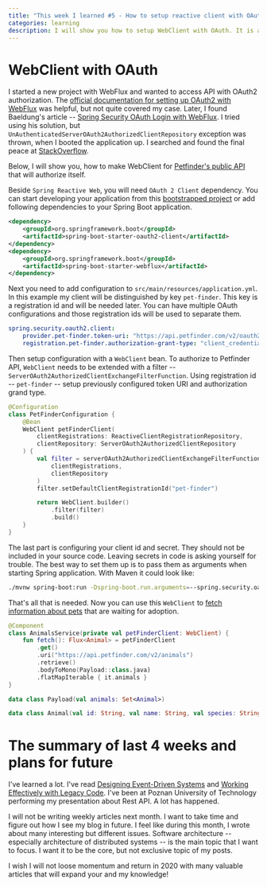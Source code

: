 ```yaml
---
title: "This week I learned #5 - How to setup reactive client with OAuth in Spring Boot"
categories: learning
description: I will show you how to setup WebClient with OAuth. It is also the summary of last four weeks of learning.
---
```


# WebClient with OAuth

I started a new project with WebFlux and wanted to access API with OAuth2 authorization. 
The [official documentation for setting up OAuth2 with WebFlux](https://docs.spring.io/spring-security/site/docs/current/reference/html/webflux-oauth2.html)
was helpful, but not quite covered my case. 
Later, I found Baeldung's article 
-- [Spring Security OAuth Login with WebFlux](https://www.baeldung.com/spring-oauth-login-webflux#webclient). I tried using his solution, but 
<span class="break">`UnAuthenticatedServerOAuth2AuthorizedClientRepository`</span> exception was thrown, when I booted the application up. 
I searched and found the final peace 
at [StackOverflow](https://stackoverflow.com/questions/56973321/spring-boot-reactive-webclient-serverwebexchange-must-be-null-when-spring-secu/57788475#57788475).

Below, I will show you, how to make WebClient 
for [Petfinder's public API](https://www.petfinder.com/developers/)
that will authorize itself.

Beside `Spring Reactive Web`, you will need `OAuth 2 Client` dependency. You can start developing your application from this 
[bootstrapped project](https://start.spring.io/#!type=maven-project&language=kotlin&platformVersion=2.2.1.RELEASE&packaging=jar&jvmVersion=1.8&groupId=com.example&artifactId=demo&name=demo&description=Demo%20project%20for%20Spring%20Boot&packageName=com.example.demo&dependencies=webflux,oauth2-client) or add following dependencies to your Spring Boot application.

```xml
<dependency>
    <groupId>org.springframework.boot</groupId>
	<artifactId>spring-boot-starter-oauth2-client</artifactId>
</dependency>
<dependency>
	<groupId>org.springframework.boot</groupId>
	<artifactId>spring-boot-starter-webflux</artifactId>
</dependency>
```

Next you need to add configuration to `src/main/resources/application.yml`. In this example my client
will be distinguished by key `pet-finder`. This key is a registration id and will be needed later. You can have multiple OAuth configurations and those registration ids
will be used to separate them.

```yaml
spring.security.oauth2.client:
    provider.pet-finder.token-uri: "https://api.petfinder.com/v2/oauth2/token"
    registration.pet-finder.authorization-grant-type: "client_credentials"
```

Then setup configuration with a `WebClient` bean. To authorize to Petfinder API,
`WebClient` needs to be extended with a filter -- <span class="break">`ServerOAuth2AuthorizedClientExchangeFilterFunction`</span>.
Using registration id -- `pet-finder` -- setup previously configured token URI and authorization grand type.

```kotlin
@Configuration
class PetFinderConfiguration {
    @Bean
    WebClient petFinderClient(
        clientRegistrations: ReactiveClientRegistrationRepository, 
        clientRepository: ServerOAuth2AuthorizedClientRepository
    ) {
        val filter = serverOAuth2AuthorizedClientExchangeFilterFunction(
            clientRegistrations, 
            clientRepository
        )
        filter.setDefaultClientRegistrationId("pet-finder")

        return WebClient.builder()
            .filter(filter)
            .build()
    }
}
```

The last part is configuring your client id and secret. They should not
be included in your source code. 
Leaving secrets in code is asking yourself for trouble.
The best way to set them up is to pass them as arguments
when starting Spring application. With Maven it could look like:

```bash
./mvnw spring-boot:run -Dspring-boot.run.arguments=--spring.security.oauth2.client.registration.pet-finder.client-secret=YOUR_SECRET,--spring.security.oauth2.client.registration.pet-finder.client-id=YOUR_ID
```

That's all that is needed. Now you can use this `WebClient` to 
[fetch information about pets](https://www.petfinder.com/developers/v2/docs/#get-animals) 
that are waiting for adoption.

```kotlin
@Component
class AnimalsService(private val petFinderClient: WebClient) {
    fun fetch(): Flux<Animal> = petFinderClient
        .get()
        .uri("https://api.petfinder.com/v2/animals")
        .retrieve()
        .bodyToMono(Payload::class.java)
        .flatMapIterable { it.animals }
}

data class Payload(val animals: Set<Animal>)

data class Animal(val id: String, val name: String, val species: String)
```

# The summary of last 4 weeks and plans for future

I've learned a lot. I've read 
[Designing Event-Driven Systems](https://www.confluent.io/designing-event-driven-systems/)
and [Working Effectively with Legacy Code](https://www.goodreads.com/book/show/44919.Working_Effectively_with_Legacy_Code).
I've been at Poznan University of Technology performing my presentation about
Rest API. A lot has happened.

I will not be writing weekly articles next month. I want to take time and figure out
how I see my blog in future.
I feel like during this month, I wrote about many interesting but different
issues.
Software architecture -- especially architecture of distributed systems -- is the main
topic that I want to focus.
I want it to be the core, but not exclusive topic of my posts.

I wish I will not loose momentum and return in 2020 with many valuable articles
that will expand your and my knowledge!